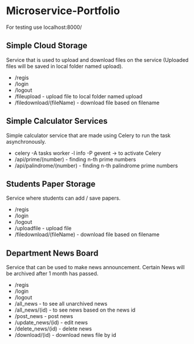 # Microservice-Portfolio
For testing use localhost:8000/

## Simple Cloud Storage

Service that is used to upload and download files on the service (Uploaded files will be saved in
local folder named upload).
- /regis
- /login
- /logout
- /fileupload - upload file to local folder named upload
- /filedownload/(fileName) - download file based on filename

## Simple Calculator Services

Simple calculator service that are made using Celery to run the task asynchronously.
- celery -A tasks worker -l info -P gevent -> to activate Celery
- /api/prime/(number) - finding n-th prime numbers
- /api/palindrome/(number) - finding n-th palindrome prime numbers

## Students Paper Storage 

Service where students can add / save papers. 
- /regis
- /login
- /logout
- /uploadfile - upload file 
- /filedownload/(fileName) - download file based on filename

## Department News Board
Service that can be used to make news announcement. Certain News will be archived after 1 month has passed.
- /regis
- /login
- /logout
- /all_news - to see all unarchived news
- /all_news/(id) - to see news based on the news id
- /post_news - post news
- /update_news/(id) - edit news
- /delete_news/(id) - delete news
- /download/(id) - download news file by id
